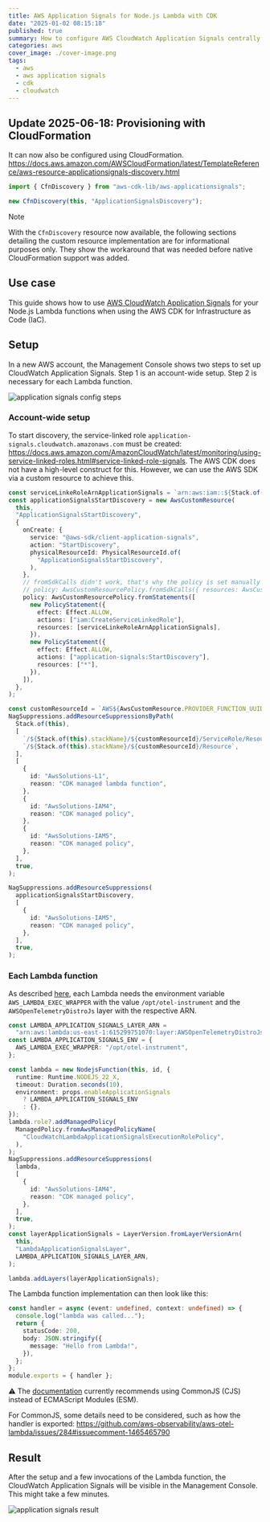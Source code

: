 ```yaml
---
title: AWS Application Signals for Node.js Lambda with CDK
date: "2025-01-02 08:15:18"
published: true
summary: How to configure AWS CloudWatch Application Signals centrally for an AWS account and for individual Node.js Lambdas using the AWS CDK.
categories: aws
cover_image: ./cover-image.png
tags:
  - aws
  - aws application signals
  - cdk
  - cloudwatch
---
```


## Update 2025-06-18: Provisioning with CloudFormation

It can now also be configured using CloudFormation.
https://docs.aws.amazon.com/AWSCloudFormation/latest/TemplateReference/aws-resource-applicationsignals-discovery.html

```typescript
import { CfnDiscovery } from "aws-cdk-lib/aws-applicationsignals";

new CfnDiscovery(this, "ApplicationSignalsDiscovery");
```

> [!NOTE]
> With the `CfnDiscovery` resource now available, the following sections detailing the custom resource implementation are for informational purposes only. They show the workaround that was needed before native CloudFormation support was added.

## Use case

This guide shows how to use [AWS CloudWatch Application Signals](https://docs.aws.amazon.com/AmazonCloudWatch/latest/monitoring/CloudWatch-Application-Monitoring-Sections.html) for your Node.js Lambda functions when using the AWS CDK for Infrastructure as Code (IaC).

## Setup

In a new AWS account, the Management Console shows two steps to set up CloudWatch Application Signals.
Step 1 is an account-wide setup.
Step 2 is necessary for each Lambda function.

![application signals config steps](./application-signals-config-steps.png)

### Account-wide setup

To start discovery, the service-linked role `application-signals.cloudwatch.amazonaws.com` must be created: https://docs.aws.amazon.com/AmazonCloudWatch/latest/monitoring/using-service-linked-roles.html#service-linked-role-signals.
The AWS CDK does not have a high-level construct for this. However, we can use the AWS SDK via a custom resource to achieve this.

```typescript
const serviceLinkeRoleArnApplicationSignals = `arn:aws:iam::${Stack.of(this).account}:role/aws-service-role/application-signals.cloudwatch.amazonaws.com/AWSServiceRoleForCloudWatchApplicationSignals`;
const applicationSignalsStartDiscovery = new AwsCustomResource(
  this,
  "ApplicationSignalsStartDiscovery",
  {
    onCreate: {
      service: "@aws-sdk/client-application-signals",
      action: "StartDiscovery",
      physicalResourceId: PhysicalResourceId.of(
        "ApplicationSignalsStartDiscovery",
      ),
    },
    // fromSdkCalls didn't work, that's why the policy is set manually
    // policy: AwsCustomResourcePolicy.fromSdkCalls({ resources: AwsCustomResourcePolicy.ANY_RESOURCE }),
    policy: AwsCustomResourcePolicy.fromStatements([
      new PolicyStatement({
        effect: Effect.ALLOW,
        actions: ["iam:CreateServiceLinkedRole"],
        resources: [serviceLinkeRoleArnApplicationSignals],
      }),
      new PolicyStatement({
        effect: Effect.ALLOW,
        actions: ["application-signals:StartDiscovery"],
        resources: ["*"],
      }),
    ]),
  },
);

const customResourceId = `AWS${AwsCustomResource.PROVIDER_FUNCTION_UUID.replaceAll("-", "")}`;
NagSuppressions.addResourceSuppressionsByPath(
  Stack.of(this),
  [
    `/${Stack.of(this).stackName}/${customResourceId}/ServiceRole/Resource`,
    `/${Stack.of(this).stackName}/${customResourceId}/Resource`,
  ],
  [
    {
      id: "AwsSolutions-L1",
      reason: "CDK managed lambda function",
    },
    {
      id: "AwsSolutions-IAM4",
      reason: "CDK managed policy",
    },
    {
      id: "AwsSolutions-IAM5",
      reason: "CDK managed policy",
    },
  ],
  true,
);

NagSuppressions.addResourceSuppressions(
  applicationSignalsStartDiscovery,
  [
    {
      id: "AwsSolutions-IAM5",
      reason: "CDK managed policy",
    },
  ],
  true,
);
```

### Each Lambda function

As described [here](https://docs.aws.amazon.com/AmazonCloudWatch/latest/monitoring/CloudWatch-Application-Signals-Enable-Lambda.html), each Lambda needs the environment variable `AWS_LAMBDA_EXEC_WRAPPER` with the value `/opt/otel-instrument` and the `AWSOpenTelemetryDistroJs` layer with the respective ARN.

```typescript
const LAMBDA_APPLICATION_SIGNALS_LAYER_ARN =
  "arn:aws:lambda:us-east-1:615299751070:layer:AWSOpenTelemetryDistroJs:5";
const LAMBDA_APPLICATION_SIGNALS_ENV = {
  AWS_LAMBDA_EXEC_WRAPPER: "/opt/otel-instrument",
};

const lambda = new NodejsFunction(this, id, {
  runtime: Runtime.NODEJS_22_X,
  timeout: Duration.seconds(10),
  environment: props.enableApplicationSignals
    ? LAMBDA_APPLICATION_SIGNALS_ENV
    : {},
});
lambda.role?.addManagedPolicy(
  ManagedPolicy.fromAwsManagedPolicyName(
    "CloudWatchLambdaApplicationSignalsExecutionRolePolicy",
  ),
);
NagSuppressions.addResourceSuppressions(
  lambda,
  [
    {
      id: "AwsSolutions-IAM4",
      reason: "CDK managed policy",
    },
  ],
  true,
);
const layerApplicationSignals = LayerVersion.fromLayerVersionArn(
  this,
  "LambdaApplicationSignalsLayer",
  LAMBDA_APPLICATION_SIGNALS_LAYER_ARN,
);

lambda.addLayers(layerApplicationSignals);
```

The Lambda function implementation can then look like this:

```typescript
const handler = async (event: undefined, context: undefined) => {
  console.log("lambda was called...");
  return {
    statusCode: 200,
    body: JSON.stringify({
      message: "Hello from Lambda!",
    }),
  };
};
module.exports = { handler };
```

⚠️ The [documentation](https://docs.aws.amazon.com/AmazonCloudWatch/latest/monitoring/CloudWatch-Application-Signals-supportmatrix.html#CloudWatch-Application-Signals-supportmatrix-nodejs) currently recommends using CommonJS (CJS) instead of ECMAScript Modules (ESM).

For CommonJS, some details need to be considered, such as how the handler is exported: https://github.com/aws-observability/aws-otel-lambda/issues/284#issuecomment-1465465790

## Result

After the setup and a few invocations of the Lambda function, the CloudWatch Application Signals will be visible in the Management Console. This might take a few minutes.

![application signals result](./result.png)
